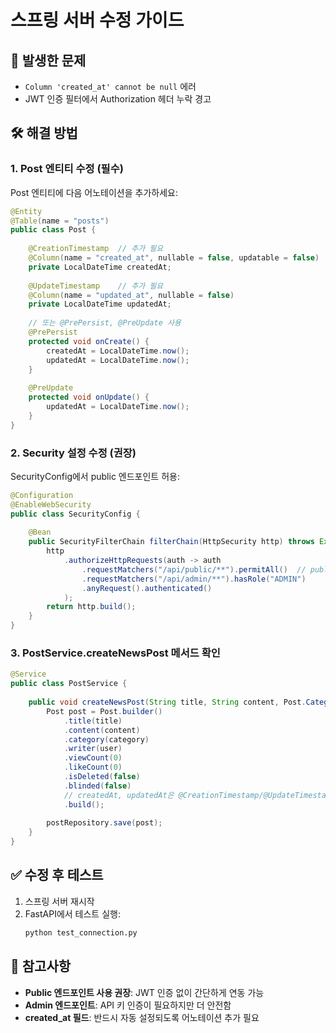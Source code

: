 # 스프링 서버 수정 가이드

## 🚨 발생한 문제
- `Column 'created_at' cannot be null` 에러
- JWT 인증 필터에서 Authorization 헤더 누락 경고

## 🛠️ 해결 방법

### 1. Post 엔티티 수정 (필수)

Post 엔티티에 다음 어노테이션을 추가하세요:

```java
@Entity
@Table(name = "posts")
public class Post {
    
    @CreationTimestamp  // 추가 필요
    @Column(name = "created_at", nullable = false, updatable = false)
    private LocalDateTime createdAt;
    
    @UpdateTimestamp    // 추가 필요
    @Column(name = "updated_at", nullable = false)
    private LocalDateTime updatedAt;
    
    // 또는 @PrePersist, @PreUpdate 사용
    @PrePersist
    protected void onCreate() {
        createdAt = LocalDateTime.now();
        updatedAt = LocalDateTime.now();
    }
    
    @PreUpdate
    protected void onUpdate() {
        updatedAt = LocalDateTime.now();
    }
}
```

### 2. Security 설정 수정 (권장)

SecurityConfig에서 public 엔드포인트 허용:

```java
@Configuration
@EnableWebSecurity
public class SecurityConfig {
    
    @Bean
    public SecurityFilterChain filterChain(HttpSecurity http) throws Exception {
        http
            .authorizeHttpRequests(auth -> auth
                .requestMatchers("/api/public/**").permitAll()  // public API 허용
                .requestMatchers("/api/admin/**").hasRole("ADMIN")
                .anyRequest().authenticated()
            );
        return http.build();
    }
}
```

### 3. PostService.createNewsPost 메서드 확인

```java
@Service
public class PostService {
    
    public void createNewsPost(String title, String content, Post.Category category, User user) {
        Post post = Post.builder()
            .title(title)
            .content(content)
            .category(category)
            .writer(user)
            .viewCount(0)
            .likeCount(0)
            .isDeleted(false)
            .blinded(false)
            // createdAt, updatedAt은 @CreationTimestamp/@UpdateTimestamp로 자동 설정
            .build();
            
        postRepository.save(post);
    }
}
```

## ✅ 수정 후 테스트

1. 스프링 서버 재시작
2. FastAPI에서 테스트 실행:
   ```bash
   python test_connection.py
   ```

## 📝 참고사항

- **Public 엔드포인트 사용 권장**: JWT 인증 없이 간단하게 연동 가능
- **Admin 엔드포인트**: API 키 인증이 필요하지만 더 안전함
- **created_at 필드**: 반드시 자동 설정되도록 어노테이션 추가 필요